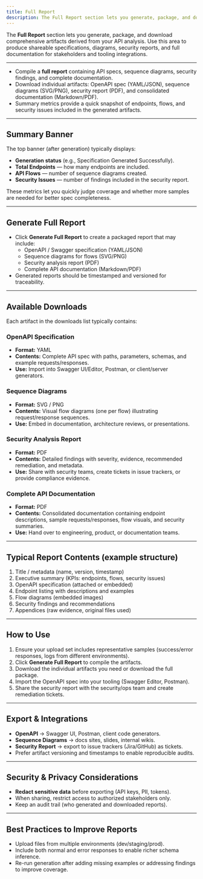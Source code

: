 ```yaml
---
title: Full Report
description: The Full Report section lets you generate, package, and download comprehensive artifacts derived from your API analysis. Use this area to produce shareable specifications, diagrams, security reports, and full documentation for stakeholders and tooling integrations.
---
```

The **Full Report** section lets you generate, package, and download comprehensive artifacts derived from your API analysis. Use this area to produce shareable specifications, diagrams, security reports, and full documentation for stakeholders and tooling integrations.

---

- Compile a **full report** containing API specs, sequence diagrams, security findings, and complete documentation.
- Download individual artifacts: OpenAPI spec (YAML/JSON), sequence diagrams (SVG/PNG), security report (PDF), and consolidated documentation (Markdown/PDF).
- Summary metrics provide a quick snapshot of endpoints, flows, and security issues included in the generated artifacts.

---

## Summary Banner

The top banner (after generation) typically displays:

- **Generation status** (e.g., Specification Generated Successfully).
- **Total Endpoints** — how many endpoints are included.
- **API Flows** — number of sequence diagrams created.
- **Security Issues** — number of findings included in the security report.

These metrics let you quickly judge coverage and whether more samples are needed for better spec completeness.

---

## Generate Full Report

- Click **Generate Full Report** to create a packaged report that may include:
  - OpenAPI / Swagger specification (YAML/JSON)
  - Sequence diagrams for flows (SVG/PNG)
  - Security analysis report (PDF)
  - Complete API documentation (Markdown/PDF)
- Generated reports should be timestamped and versioned for traceability.

---

## Available Downloads

Each artifact in the downloads list typically contains:

### OpenAPI Specification
- **Format:** YAML
- **Contents:** Complete API spec with paths, parameters, schemas, and example requests/responses.
- **Use:** Import into Swagger UI/Editor, Postman, or client/server generators.

### Sequence Diagrams
- **Format:** SVG / PNG
- **Contents:** Visual flow diagrams (one per flow) illustrating request/response sequences.
- **Use:** Embed in documentation, architecture reviews, or presentations.

### Security Analysis Report
- **Format:** PDF
- **Contents:** Detailed findings with severity, evidence, recommended remediation, and metadata.
- **Use:** Share with security teams, create tickets in issue trackers, or provide compliance evidence.

### Complete API Documentation
- **Format:** PDF
- **Contents:** Consolidated documentation containing endpoint descriptions, sample requests/responses, flow visuals, and security summaries.
- **Use:** Hand over to engineering, product, or documentation teams.

---

## Typical Report Contents (example structure)

1. Title / metadata (name, version, timestamp)
2. Executive summary (KPIs: endpoints, flows, security issues)
3. OpenAPI specification (attached or embedded)
4. Endpoint listing with descriptions and examples
5. Flow diagrams (embedded images)
6. Security findings and recommendations
7. Appendices (raw evidence, original files used)

---

## How to Use

1. Ensure your upload set includes representative samples (success/error responses, logs from different environments).
2. Click **Generate Full Report** to compile the artifacts.
3. Download the individual artifacts you need or download the full package.
4. Import the OpenAPI spec into your tooling (Swagger Editor, Postman).
5. Share the security report with the security/ops team and create remediation tickets.

---

## Export & Integrations

- **OpenAPI** -> Swagger UI, Postman, client code generators.
- **Sequence Diagrams** -> docs sites, slides, internal wikis.
- **Security Report** -> export to issue trackers (Jira/GitHub) as tickets.
- Prefer artifact versioning and timestamps to enable reproducible audits.

---

## Security & Privacy Considerations

- **Redact sensitive data** before exporting (API keys, PII, tokens).
- When sharing, restrict access to authorized stakeholders only.
- Keep an audit trail (who generated and downloaded reports).

---

## Best Practices to Improve Reports

- Upload files from multiple environments (dev/staging/prod).
- Include both normal and error responses to enable richer schema inference.
- Re-run generation after adding missing examples or addressing findings to improve coverage.


